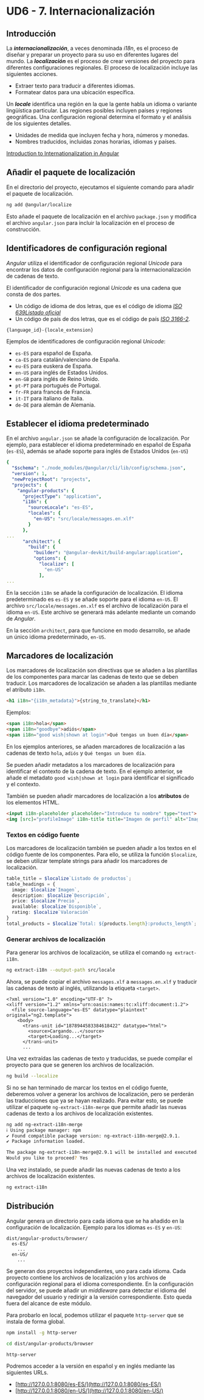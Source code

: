 # UD6 - 7. Internacionalización

## Introducción

La _**internacionalización**_, a veces denominada _i18n_, es el proceso de diseñar y preparar un proyecto para su uso en diferentes lugares del mundo. La _**localización**_ es el proceso de crear versiones del proyecto para diferentes configuraciones regionales. El proceso de localización incluye las siguientes acciones.

- Extraer texto para traducir a diferentes idiomas.
- Formatear datos para una ubicación específica.

Un _**locale**_ identifica una región en la que la gente habla un idioma o variante lingüística particular. Las regiones posibles incluyen países y regiones geográficas. Una configuración regional determina el formato y el análisis de los siguientes detalles.

- Unidades de medida que incluyen fecha y hora, números y monedas.
- Nombres traducidos, incluidas zonas horarias, idiomas y países.

[Introduction to Internationalization in Angular](https://youtu.be/KNTN-nsbV7M)

## Añadir el paquete de localización

En el directorio del proyecto, ejecutamos el siguiente comando para añadir el paquete de localización.

```bash
ng add @angular/localize
```

Esto añade el paquete de localización en el archivo `package.json` y modifica el archivo `angular.json` para incluir la localización en el proceso de construcción.

## Identificadores de configuración regional

_Angular_ utiliza el identificador de configuración regional _Unicode_ para encontrar los datos de configuración regional para la internacionalización de cadenas de texto.

El identificador de configuración regional _Unicode_ es una cadena que consta de dos partes.

- Un código de idioma de dos letras, que es el código de idioma [_ISO 639_](https://es.wikipedia.org/wiki/ISO_639-1)[_Listado oficial_](https://www.loc.gov/standards/iso639-2/php/code_list.php)
- Un código de país de dos letras, que es el código de país [_ISO 3166-2_](https://en.wikipedia.org/wiki/ISO_3166-2).

```text
{language_id}-{locale_extension}
```

Ejemplos de identificadores de configuración regional _Unicode_:

- `es-ES` para español de España.
- `ca-ES` para catalán/valenciano de España.
- `eu-ES` para euskera de España.
- `en-US` para inglés de Estados Unidos.
- `en-GB` para inglés de Reino Unido.
- `pt-PT` para portugués de Portugal.
- `fr-FR` para francés de Francia.
- `it-IT` para italiano de Italia.
- `de-DE` para alemán de Alemania.


## Establecer el idioma predeterminado

En el archivo `angular.json` se añade la configuración de localización. Por ejemplo, para establecer el idioma predeterminado en español de España (`es-ES`), además se añade soporte para inglés de Estados Unidos (`en-US`)


```yaml hl_lines="8-13 19-21"
{
  "$schema": "./node_modules/@angular/cli/lib/config/schema.json",
  "version": 1,
  "newProjectRoot": "projects",
  "projects": {
    "angular-products": {
      "projectType": "application",
      "i18n": {
        "sourceLocale": "es-ES",
        "locales": {
          "en-US": "src/locale/messages.en.xlf"
        }
      },
...
      "architect": {
        "build": {
          "builder": "@angular-devkit/build-angular:application",
          "options": {
            "localize": [
              "en-US"
            ],
...
```

En la sección `i18n` se añade la configuración de localización. El idioma predeterminado es `es-ES` y se añade soporte para el idioma `en-US`. El archivo `src/locale/messages.en.xlf` es el archivo de localización para el idioma `en-US`. Este archivo se generará más adelante mediante un comando de _Angular_.

En la sección `architect`, para que funcione en modo desarrollo, se añade un único idioma predeterminado, `en-US`.

## Marcadores de localización

Los marcadores de localización son directivas que se añaden a las plantillas de los componentes para marcar las cadenas de texto que se deben traducir. Los marcadores de localización se añaden a las plantillas mediante el atributo `i18n`.

```html
<h1 i18n="{i18n_metadata}">{string_to_translate}</h1>
```

Ejemplos:

```html
<span i18n>hola</span>
<span i18n="goodbye">adiós</span>
<span i18n="good wish|shown at login">Qué tengas un buen día</span>
```

En los ejemplos anteriores, se añaden marcadores de localización a las cadenas de texto `hola`, `adiós` y `Qué tengas un buen día`.

Se pueden añadir metadatos a los marcadores de localización para identificar el contexto de la cadena de texto. En el ejemplo anterior, se añade el metadato `good wish|shown at login` para identificar el significado y el contexto.

También se pueden añadir marcadores de localización a los **atributos** de los elementos HTML.

```html
<input i18n-placeholder placeholder="Introduce tu nombre" type="text">
<img [src]="profileImage" i18n-title title="Imagen de perfil" alt="Imagen de perfil"/>
```

### Textos en código fuente

Los marcadores de localización también se pueden añadir a los textos en el código fuente de los componentes. Para ello, se utiliza la función `$localize`, se deben utilizar template strings para añadir los marcadores de localización.

```typescript
table_title = $localize`Listado de productos`;
table_headings = {
  image: $localize`Imagen`,
  description: $localize`Descripción`,
  price: $localize`Precio`,
  available: $localize`Disponible`,
  rating: $localize`Valoración`
}
total_products = $localize`Total: ${products.length}:products_length`;
```

### Generar archivos de localización

Para generar los archivos de localización, se utiliza el comando `ng extract-i18n`.

```bash
ng extract-i18n --output-path src/locale
```

Ahora, se puede copiar el archivo `messages.xlf` a `messages.en.xlf` y traducir las cadenas de texto al inglés, utilizando la etiqueta `<target>`.

```xlf hl_lines="7" title="src/locale/messages.en.xlf"
<?xml version="1.0" encoding="UTF-8" ?>
<xliff version="1.2" xmlns="urn:oasis:names:tc:xliff:document:1.2">
  <file source-language="es-ES" datatype="plaintext" original="ng2.template">
    <body>
      <trans-unit id="1878944583384618422" datatype="html">
        <source>Cargando...</source>
        <target>Loading...</target>
      </trans-unit>
      ...
```

Una vez extraídas las cadenas de texto y traducidas, se puede compilar el proyecto para que se generen los archivos de localización.

```bash
ng build --localize
```

Si no se han terminado de marcar los textos en el código fuente, deberemos volver a generar los archivos de localización, pero se perderán las traducciones que ya se hayan realizado. Para evitar esto, se puede utilizar el paquete `ng-extract-i18n-merge` que permite añadir las nuevas cadenas de texto a los archivos de localización existentes.

```bash
ng add ng-extract-i18n-merge
ℹ Using package manager: npm
✔ Found compatible package version: ng-extract-i18n-merge@2.9.1.
✔ Package information loaded.

The package ng-extract-i18n-merge@2.9.1 will be installed and executed.
Would you like to proceed? Yes
```

Una vez instalado, se puede añadir las nuevas cadenas de texto a los archivos de localización existentes.

```bash
ng extract-i18n
```

## Distribución

Angular genera un directorio para cada idioma que se ha añadido en la configuración de localización. Ejemplo para los idiomas `es-ES` y `en-US`:

```text
dist/angular-products/browser/
  es-ES/
    ...
  en-US/
    ...
```

Se generan dos proyectos independientes, uno para cada idioma. Cada proyecto contiene los archivos de localización y los archivos de configuración regional para el idioma correspondiente. En la configuración del servidor, se puede añadir un _middleware_ para detectar el idioma del navegador del usuario y redirigir a la versión correspondiente. Esto queda fuera del alcance de este módulo.

Para probarlo en local, podemos utilizar el paquete `http-server` que se instala de forma global.

```bash
npm install -g http-server

cd dist/angular-products/browser

http-server
```

Podremos acceder a la versión en español y en inglés mediante las siguientes URLs.

- [http://127.0.0.1:8080/es-ES/](http://127.0.0.1:8080/es-ES/)
- [http://127.0.0.1:8080/en-US/](http://127.0.0.1:8080/en-US/)

